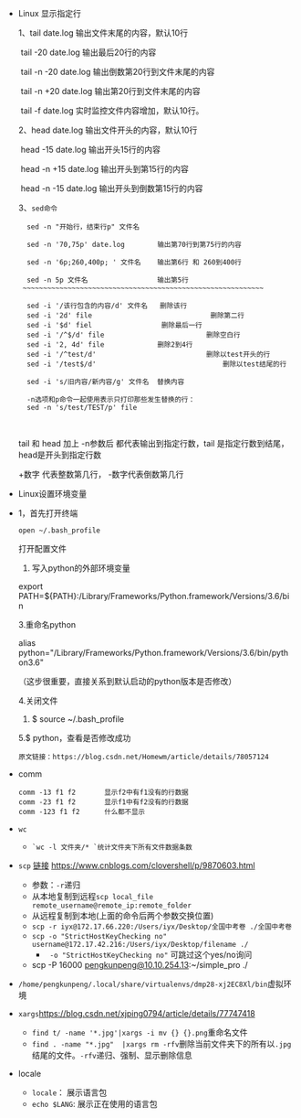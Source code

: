 - Linux 显示指定行

  1、tail date.log               输出文件末尾的内容，默认10行

  ​     tail -20  date.log        输出最后20行的内容

  ​     tail -n -20  date.log    输出倒数第20行到文件末尾的内容

  ​     tail -n +20  date.log   输出第20行到文件末尾的内容

  ​     tail -f date.log            实时监控文件内容增加，默认10行。

  2、head date.log           输出文件开头的内容，默认10行

  ​     head -15  date.log     输出开头15行的内容

  ​     head -n +15 date.log 输出开头到第15行的内容

  ​     head -n -15 date.log  输出开头到倒数第15行的内容
  
  3、`sed命令`
  
  ```
    sed -n "开始行，结束行p" 文件名    
  
    sed -n '70,75p' date.log        输出第70行到第75行的内容
  
    sed -n '6p;260,400p; ' 文件名    输出第6行 和 260到400行
  
    sed -n 5p 文件名                 输出第5行
   ~~~~~~~~~~~~~~~~~~~~~~~~~~~~~~~~~~~~~~~~~~~~~~~~~~~~~~~~~~~
    
    sed -i '/该行包含的内容/d' 文件名   删除该行
    sed -i '2d' file  							 删除第二行
    sed -i '$d' fiel                 删除最后一行
    sed -i '/^$/d' file 						删除空白行
    sed -i '2, 4d' file             删除2到4行
    sed -i '/^test/d' 							删除以test开头的行
    sed -i '/test$/d'								删除以test结尾的行
    
    sed -i 's/旧内容/新内容/g' 文件名  替换内容
    
    -n选项和p命令一起使用表示只打印那些发生替换的行：
  	sed -n 's/test/TEST/p' file
  ```
  
  

  ​	

  tail 和 head 加上 -n参数后 都代表输出到指定行数，tail 是指定行数到结尾，head是开头到指定行数

  +数字 代表整数第几行， -数字代表倒数第几行

  

-	Linux设置环境变量

  - 1，首先打开终端

    ```
    open ~/.bash_profile
    ```

       打开配置文件

    1. 写入python的外部环境变量

     export PATH=${PATH}:/Library/Frameworks/Python.framework/Versions/3.6/bin

    3.重命名python

    alias python="/Library/Frameworks/Python.framework/Versions/3.6/bin/python3.6"

    （这步很重要，直接关系到默认启动的python版本是否修改）

    4.关闭文件

    1. $ source ~/.bash_profile

    5.$ python，查看是否修改成功

    ```
    原文链接：https://blog.csdn.net/Homewm/article/details/78057124
    ```

- comm

  ```
  comm -13 f1 f2       显示f2中有f1没有的行数据
  comm -23 f1 f2       显示f1中有f2没有的行数据
  comm -123 f1 f2      什么都不显示
  ```
  
- `wc`

  -		`wc -l 文件夹/* `统计文件夹下所有文件数据条数

- `scp` [链接](https://www.runoob.com/linux/linux-comm-scp.html) https://www.cnblogs.com/clovershell/p/9870603.html

  - 参数：`-r`递归
  - 从本地复制到远程`scp local_file remote_username@remote_ip:remote_folder`
  - 从远程复制到本地(上面的命令后两个参数交换位置)
  - `scp -r iyx@172.17.66.220:/Users/iyx/Desktop/全国中考卷 ./全国中考卷`
  - `scp -o "StrictHostKeyChecking no" username@172.17.42.216:/Users/iyx/Desktop/filename ./`
    - ` -o "StrictHostKeyChecking no"` 可跳过这个yes/no询问
  - scp -P 16000 pengkunpeng@10.10.254.13:~/simple_pro ./

- `/home/pengkunpeng/.local/share/virtualenvs/dmp28-xj2EC8Xl/bin`虚拟环境

- `xargs`https://blog.csdn.net/xjping0794/article/details/77747418

  - `find t/ -name '*.jpg'|xargs -i mv {} {}.png`重命名文件
  - `find . -name "*.jpg"  |xargs rm -rfv`删除当前文件夹下的所有以`.jpg`结尾的文件。`-rfv`递归、强制、显示删除信息
  
  

- locale
  - `locale`： 展示语言包
  - `echo $LANG`: 展示正在使用的语言包